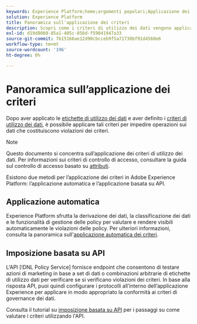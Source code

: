 ```yaml
---
keywords: Experience Platform;home;argomenti popolari;Applicazione dei criteri;Applicazione automatica;Imposizione basata su API;governance dei dati
solution: Experience Platform
title: Panoramica sull'applicazione dei criteri
description: Scopri come i criteri di utilizzo dei dati vengono applicati in Adobe Experience Platform.
exl-id: d19d8060-85a1-405c-856d-f59041947a33
source-git-commit: 7b15166ae12d90cbcceb9f5a71730bf91d4560e6
workflow-type: tm+mt
source-wordcount: '196'
ht-degree: 0%

---
```


# Panoramica sull’applicazione dei criteri

Dopo aver applicato le [etichette di utilizzo dei dati](../labels/overview.md) e aver definito i [criteri di utilizzo dei dati](../policies/overview.md), è possibile applicare tali criteri per impedire operazioni sui dati che costituiscono violazioni dei criteri.

>[!NOTE]
>
>Questo documento si concentra sull’applicazione dei criteri di utilizzo dei dati. Per informazioni sui criteri di controllo di accesso, consultare la guida sul controllo di accesso basato su [attributi](../../access-control/abac/overview.md).

Esistono due metodi per l’applicazione dei criteri in Adobe Experience Platform: l’applicazione automatica e l’applicazione basata su API.

## Applicazione automatica

Experience Platform sfrutta la derivazione dei dati, la classificazione dei dati e le funzionalità di gestione delle policy per valutare e rendere visibili automaticamente le violazioni delle policy. Per ulteriori informazioni, consulta la panoramica sull&#39;[applicazione automatica dei criteri](./auto-enforcement.md).

## Imposizione basata su API

L&#39;API [!DNL Policy Service] fornisce endpoint che consentono di testare azioni di marketing in base a set di dati o combinazioni arbitrarie di etichette di utilizzo dati per verificare se si verificano violazioni dei criteri. In base alla risposta API, puoi quindi configurare i protocolli all’interno dell’applicazione Experience per applicare in modo appropriato la conformità ai criteri di governance dei dati.

Consulta il tutorial su [imposizione basata su API](./api-enforcement.md) per i passaggi su come valutare i criteri utilizzando l&#39;API.
